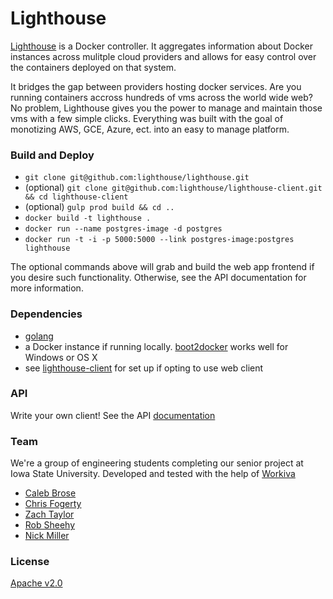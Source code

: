 Lighthouse
==============

[Lighthouse](https://lighthouse.github.io) is a Docker controller. It aggregates information about Docker instances across mulitple cloud providers and allows for easy control over the containers deployed on that system.

It bridges the gap between providers hosting docker services. Are you running containers accross hundreds of vms across the world wide web? No problem, Lighthouse gives you the power to manage and maintain those vms with a few simple clicks. Everything was built with the goal of monotizing AWS, GCE, Azure, ect. into an easy to manage platform.

### Build and Deploy

* `git clone git@github.com:lighthouse/lighthouse.git`
* (optional) `git clone git@github.com:lighthouse/lighthouse-client.git && cd lighthouse-client`
* (optional) `gulp prod build && cd ..`
* `docker build -t lighthouse .`
* `docker run --name postgres-image -d postgres`
* `docker run -t -i -p 5000:5000 --link postgres-image:postgres lighthouse`

The optional commands above will grab and build the web app frontend if you desire such functionality. Otherwise, see the API documentation for more information.

### Dependencies

* [golang](https://golang.org/)
* a Docker instance if running locally. [boot2docker](http://boot2docker.io/) works well for Windows or OS X
* see [lighthouse-client](https://github.com/lighthouse/lighthouse-client) for set up if opting to use web client

### API

Write your own client! See the API [documentation](https://github.com/lighthouse/lighthouse/wiki/API-Design)

### Team

We're a group of engineering students completing our senior project at Iowa State University. Developed and tested with the help of [Workiva](https://github.com/workiva)

* [Caleb Brose](https://github.com/cmbrose)
* [Chris Fogerty](https://github.com/chfogerty)
* [Zach Taylor](https://github.com/zach-taylor)
* [Rob Sheehy](https://github.com/theMagicalKarp)
* [Nick Miller](https://github.com/ngmiller)

### License

[Apache v2.0](http://www.apache.org/licenses/LICENSE-2.0)
